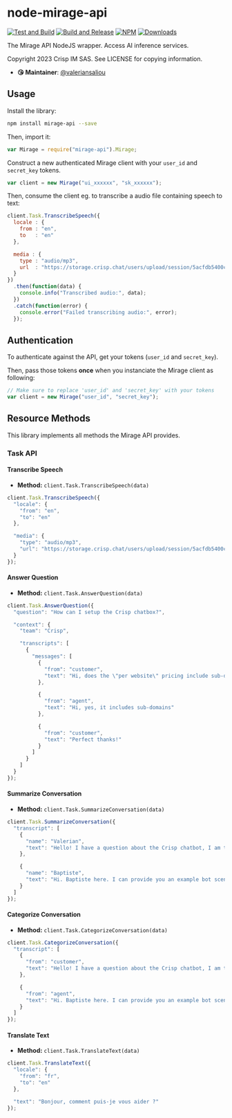 # node-mirage-api

[![Test and Build](https://github.com/mirage-ai-com/node-mirage-api/workflows/Test%20and%20Build/badge.svg?branch=master)](https://github.com/mirage-ai-com/node-mirage-api/actions?query=workflow%3A%22Test+and+Build%22) [![Build and Release](https://github.com/mirage-ai-com/node-mirage-api/workflows/Build%20and%20Release/badge.svg)](https://github.com/mirage-ai-com/node-mirage-api/actions?query=workflow%3A%22Build+and+Release%22) [![NPM](https://img.shields.io/npm/v/mirage-api.svg)](https://www.npmjs.com/package/mirage-api) [![Downloads](https://img.shields.io/npm/dt/mirage-api.svg)](https://www.npmjs.com/package/mirage-api)

The Mirage API NodeJS wrapper. Access AI inference services.

Copyright 2023 Crisp IM SAS. See LICENSE for copying information.

* **😘 Maintainer**: [@valeriansaliou](https://github.com/valeriansaliou)

## Usage

Install the library:

```bash
npm install mirage-api --save
```

Then, import it:

```javascript
var Mirage = require("mirage-api").Mirage;
```

Construct a new authenticated Mirage client with your `user_id` and `secret_key` tokens.

```javascript
var client = new Mirage("ui_xxxxxx", "sk_xxxxxx");
```

Then, consume the client eg. to transcribe a audio file containing speech to text:

```javascript
client.Task.TranscribeSpeech({
  locale : {
    from : "en",
    to   : "en"
  },

  media : {
    type : "audio/mp3",
    url  : "https://storage.crisp.chat/users/upload/session/5acfdb5400c15c00/audio1681224631050_9elgef.mp3"
  }
})
  .then(function(data) {
    console.info("Transcribed audio:", data);
  })
  .catch(function(error) {
    console.error("Failed transcribing audio:", error);
  });
```

## Authentication

To authenticate against the API, get your tokens (`user_id` and `secret_key`).

Then, pass those tokens **once** when you instanciate the Mirage client as following:

```javascript
// Make sure to replace 'user_id' and 'secret_key' with your tokens
var client = new Mirage("user_id", "secret_key");
```

## Resource Methods

This library implements all methods the Mirage API provides.

### Task API

#### Transcribe Speech

* **Method:** `client.Task.TranscribeSpeech(data)`

```javascript
client.Task.TranscribeSpeech({
  "locale": {
    "from": "en",
    "to": "en"
  },

  "media": {
    "type": "audio/mp3",
    "url": "https://storage.crisp.chat/users/upload/session/5acfdb5400c15c00/audio1681224631050_9elgef.mp3"
  }
});
```

#### Answer Question

* **Method:** `client.Task.AnswerQuestion(data)`

```javascript
client.Task.AnswerQuestion({
  "question": "How can I setup the Crisp chatbox?",

  "context": {
    "team": "Crisp",

    "transcripts": [
      {
        "messages": [
          {
            "from": "customer",
            "text": "Hi, does the \"per website\" pricing include sub-domains?"
          },

          {
            "from": "agent",
            "text": "Hi, yes, it includes sub-domains"
          },

          {
            "from": "customer",
            "text": "Perfect thanks!"
          }
        ]
      }
    ]
  }
});
```

#### Summarize Conversation

* **Method:** `client.Task.SummarizeConversation(data)`

```javascript
client.Task.SummarizeConversation({
  "transcript": [
    {
      "name": "Valerian",
      "text": "Hello! I have a question about the Crisp chatbot, I am trying to setup a week-end auto-responder, how can I do that?"
    },

    {
      "name": "Baptiste",
      "text": "Hi. Baptiste here. I can provide you an example bot scenario that does just that if you'd like?"
    }
  ]
});
```

#### Categorize Conversation

* **Method:** `client.Task.CategorizeConversation(data)`

```javascript
client.Task.CategorizeConversation({
  "transcript": [
    {
      "from": "customer",
      "text": "Hello! I have a question about the Crisp chatbot, I am trying to setup a week-end auto-responder, how can I do that?"
    },

    {
      "from": "agent",
      "text": "Hi. Baptiste here. I can provide you an example bot scenario that does just that if you'd like?"
    }
  ]
});
```

#### Translate Text

* **Method:** `client.Task.TranslateText(data)`

```javascript
client.Task.TranslateText({
  "locale": {
    "from": "fr",
    "to": "en"
  },

  "text": "Bonjour, comment puis-je vous aider ?"
});
```
